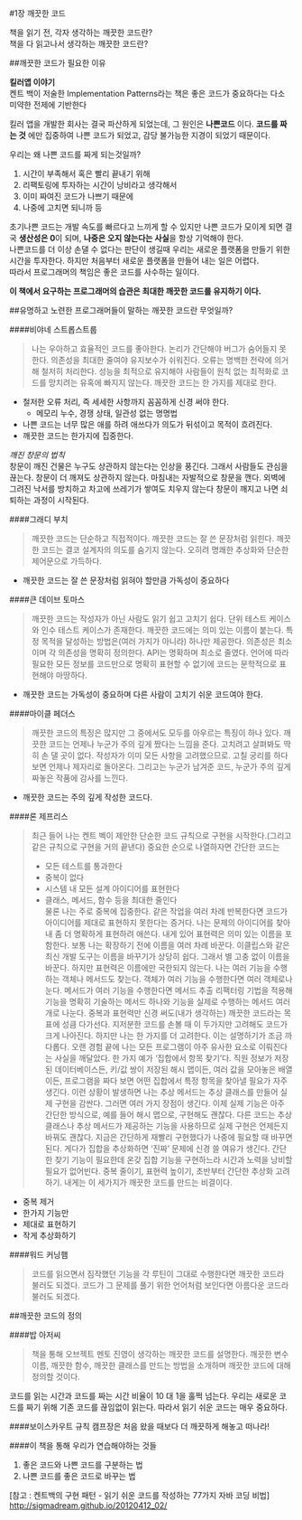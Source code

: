 #1장 깨끗한 코드

책을 읽기 전, 각자 생각하는 깨끗한 코드란?  
책을 다 읽고나서 생각하는 깨끗한 코드란?

##깨끗한 코드가 필요한 이유 

**킬러앱 이야기**  
켄트 백이 저술한 Implementation Patterns라는 책은 좋은 코드가 중요하다는 다소 미약한 전제에 기반한다

킬러 앱을 개발한 회사는 결국 파산하게 되었는데, 그 원인은 **나쁜코드** 이다. 
**코드를 짜는 것** 에만 집중하여 나쁜 코드가 되었고, 감당 불가능한 지경이 되었기 때문이다.

우리는 왜 나쁜 코드를 짜게 되는것일까?  
1. 시간이 부족해서 혹은 빨리 끝내기 위해
2. 리팩토링에 투자하는 시간이 낭비라고 생각해서
3. 이미 짜여진 코드가 나쁘기 때문에
4. 나중에 고치면 되니까 등

초기나쁜 코드는 개발 속도를 빠르다고 느끼게 할 수 있지만 나쁜 코드가 모이게 되면 결국 **생산성은 0**이 되며, **나중은 오지 않는다는 사실**을 항상 기억해야 한다.  
나쁜코드를 더 이상 손댈 수 없다는 판단이 생길때 우리는 새로운 플랫폼을 만들기 위한 시간을 투자한다.
하지만 처음부터 새로운 플랫폼을 만들어 내는 일은 어렵다.  
따라서 프로그래머의 책임은 좋은 코드를 사수하는 일이다. 

**이 책에서 요구하는 프로그래머의 습관은 최대한 깨끗한 코드를 유지하기 이다.**

##유명하고 노련한 프로그래머들이 말하는 깨끗한 코드란 무엇일까?

####비야네 스트롭스트룹 
>나는 우아하고 효율적인 코드를 좋아한다. 논리가 간단해야 버그가 숨어들지 못한다. 의존성을 최대한 줄여야 유지보수가 쉬워진다. 오류는 명백한 전략에 의거해 철저히 처리한다. 성능을 최적으로 유지해야 사람들이 원칙 없는 최적화로 코드를 망치려는 유혹에 빠지지 않는다. 깨끗한 코드는 한 가지를 제대로 한다. 

- 철저한 오류 처리, 즉 세세한 사항까지 꼼꼼하게 신경 써야 한다.
  - 메모리 누수, 경쟁 상태, 일관성 없는 명명법
- 나쁜 코드는 너무 많은 애를 하려 애쓰다가 의도가 뒤섞이고 목적이 흐려진다.
- 깨끗한 코드는 한가지에 집중한다.

*깨진 창문의 법칙*  
창문이 깨진 건물은 누구도 상관하지 않는다는 인상을 풍긴다. 그래서 사람들도 관심을 끊는다. 창문이 더 깨져도 상관하지 않는다. 마침내는 자발적으로 창문을 깬다. 외벽에 그려진 낙서를 방치하고 차고에 쓰레기가 쌓여도 치우지 않는다 창문이 깨지고 나면 쇠퇴하는 과정이 시작된다. 


####그래디 부치
>깨끗한 코드는 단순하고 직접적이다. 깨끗한 코드는 잘 쓴 문장처럼 읽힌다. 깨끗한 코드는 결코 설계자의 의도를 숨기지 않는다. 오히려 명쾌한 추상화와 단순한 제어문으로 가득하다.
 
- 깨끗한 코드는 잘 쓴 문장처럼 읽혀야 할만큼 가독성이 중요하다

####큰 데이브 토마스
>깨끗한 코드는 작성자가 아닌 사람도 읽기 쉽고 고치기 쉽다. 단위 테스트 케이스와 인수 테스트 케이스가 존재한다. 깨끗한 코드에는 의미 있는 이름이 붙는다. 특정 목적을 달성하는 방법은(여러 가지가 아니라) 하나만 제공한다. 의존성은 최소이며 각 의존성을 명확히 정의한다. API는 명확하며 최소로 줄였다. 언어에 따라 필요한 모든 정보를 코드만으로 명확히 표현할 수 없기에 코드는 문학적으로 표현해야 마땅하다. 

- 깨끗한 코드는 가독성이 중요하며 다른 사람이 고치기 쉬운 코드여야 한다.

####마이클 페더스
>깨끗한 코드의 특징은 많지만 그 중에서도 모두를 아우르는 특징이 하나 있다. 깨끗한 코드는 언제나 누군가 주의 깊게 짰다는 느낌을 준다. 고치려고 살펴봐도 딱히 손 댈 곳이 없다. 작성자가 이미 모든 사항을 고려했으므로. 고칠 궁리를 하다보면 언제나 제자리로 돌아온다. 그리고는 누군가 남겨준 코드, 누군가 주의 깊게 짜놓은 작품에 감사를 느낀다. 

- 깨끗한 코드는 주의 깊게 작성한 코드다. 

####론 제프리스
>최근 들어 나는 켄트 벡이 제안한 단순한 코드 규칙으로 구현을 시작한다.(그리고 같은 규칙으로 구현을 거의 끝낸다) 중요한 순으로 나열하자면 간단한 코드는 
>- 모든 테스트를 통과한다
>- 중복이 없다
>- 시스템 내 모든 설계 아이디어를 표현한다
>- 클래스, 메서드, 함수 등을 최대한 줄인다  
물론 나는 주로 중복에 집중한다. 같은 작업을 여러 차례 반복한다면 코드가 아이디어를 제대로 표현하지 못한다는 증거다. 나는 문제의 아이디어를 찾아내 좀 더 명확하게 표현하려 애쓴다. 내게 있어 표현력은 의미 있는 이름을 포함한다. 보통 나는 확장하기 전에 이름을 여러 차례 바꾼다. 이클립스와 같은 최신 개발 도구는 이름을 바꾸기가 상당히 쉽다. 그래서 별 고충 없이 이름을 바꾼다. 하지만 표현력은 이름에만 국한되지 않는다. 나는 여러 기능을 수행하는 객체나 메서드도 찾는다. 객체가 여러 기능을 수행한다면 여러 객체로나눈다. 메서드가 여러 기능을 수행한다면 메서드 추출 리팩터링 기법을 적용해 기능을 명확히 기술하는 메서드 하나와 기능을 실제로 수행하는 메서드 여러 개로 나눈다. 
중복과 표현력만 신경 써도(내가 생각하는) 깨끗한 코드라는 목표에 성큼 다가선다. 지저분한 코드를 손볼 때 이 두가지만 고려해도 코드가 크게 나아진다. 하지만 나는 한 가지를 더 고려한다. 이는 설명하기가 조금 까다롭다. 
오랜 경험 끝에 나는 모든 프로그램이 아주 유사한 요소로 이뤄진다는 사실을 깨달았다. 한 가지 예가 ‘집합에서 항목 찾기’다. 직원 정보가 저장된 데이터베이스든, 키/값 쌍이 저장된 해시 맵이든, 여러 값을 모아놓은 배열이든, 프로그램을 짜다 보면 어떤 집합에서 특정 항목을 찾아낼 필요가 자주 생긴다. 이런 상황이 발생하면 나는 추상 메서드는 추상 클래스를 만들어 실제 구현을 감싼다. 그러면 여러 가지 장점이 생긴다. 
이제 실제 기능은 아주 간단한 방식으로, 예를 들어 해시 맵으로, 구현해도 괜찮다. 다른 코드는 추상 클래스나 추상 메서드가 제공하는 기능을 사용하므로 실제 구현은 언제든지 바꿔도 괜찮다. 지금은 간단하게 재빨리 구현했다가 나중에 필요할 때 바꾸면 된다. 게다가 집합을 추상화하면 ‘진짜’ 문제에 신경 쓸 여유가 생긴다. 간단한 찾기 기능이 필요한데 온갖 집합 기능을 구현하느라 시간과 노력을 낭비할 필요가 없어빈다. 
중복 줄이기, 표현력 높이기, 초반부터 간단한 추상화 고려하기. 내게는 이 세가지가 깨끗한 코드를 만드는 비결이다. 

- 중복 제거
- 한가지 기능만
- 제대로 표현하기
- 작게 추상화하기

####워드 커닝햄
>코드를 읽으면서 짐작했던 기능을 각 루틴이 그대로 수행한다면 깨끗한 코드라 불러도 되겠다. 코드가 그 문제를 풀기 위한 언어처럼 보인다면 아름다운 코드라 불러도 되겠다.

##깨끗한 코드의 정의

####밥 아저씨
>책을 통해 오브젝트 멘토 진영이 생각하는 깨끗한 코드를 설명한다. 깨끗한 변수 이름, 깨끗한 함수, 깨끗한 클래스를 만드는 방법을 소개하며 깨끗한 코드에 대해 정의할 것이다.
   
코드를 읽는 시간과 코드를 짜는 시간 비율이 10 대 1을 훌쩍 넘는다. 우리는 새로운 코드를 짜기 위해 기존 코드를 끊임없이 읽는다. 따라서 읽기 쉬운 코드는 매우 중요하다.

####보이스카우트 규칙
캠프장은 처음 왔을 때보다 더 깨끗하게 해놓고 떠나라!


####이 책을 통해 우리가 연습해야하는 것들
1. 좋은 코드와 나쁜 코드를 구분하는 법
2. 나쁜 코드를 좋은 코드로 바꾸는 법


[참고 : 켄트백의 구현 패턴 - 읽기 쉬운 코드를 작성하는 77가지 자바 코딩 비법]  http://sigmadream.github.io/20120412_02/



